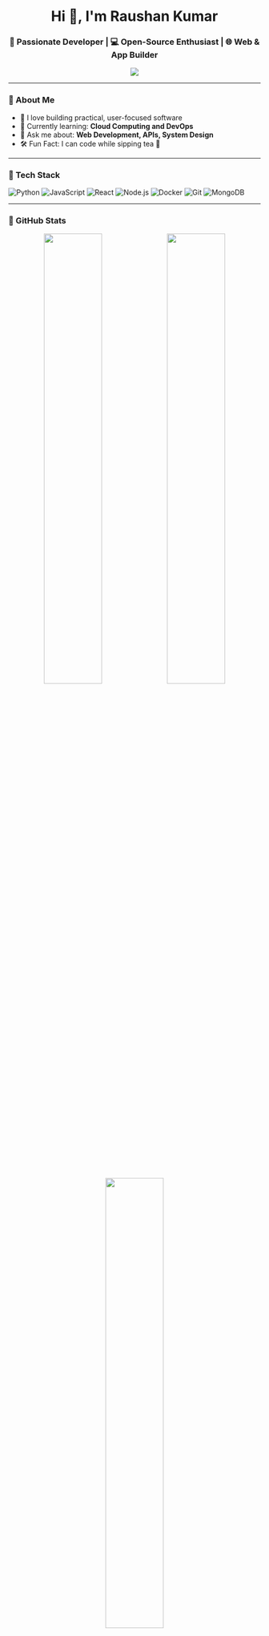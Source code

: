 <h1 align="center">Hi 👋, I'm Raushan Kumar</h1>
<h3 align="center">🚀 Passionate Developer | 💻 Open-Source Enthusiast | 🌐 Web & App Builder</h3>

<p align="center">
  <img src="https://readme-typing-svg.herokuapp.com/?lines=Full+Stack+Developer;Open+Source+Contributor;Always+Learning+New+Tech&center=true&width=380&height=45">
</p>

---

### 🌟 About Me

- 🎯 I love building practical, user-focused software
- 🧠 Currently learning: **Cloud Computing and DevOps**
- 💬 Ask me about: **Web Development, APIs, System Design**
- 🛠️ Fun Fact: I can code while sipping tea 🍵

---

### 🧰 Tech Stack

![Python](https://img.shields.io/badge/-Python-05122A?style=flat&logo=python)
![JavaScript](https://img.shields.io/badge/-JavaScript-05122A?style=flat&logo=javascript)
![React](https://img.shields.io/badge/-React-05122A?style=flat&logo=react)
![Node.js](https://img.shields.io/badge/-Node.js-05122A?style=flat&logo=node.js)
![Docker](https://img.shields.io/badge/-Docker-05122A?style=flat&logo=docker)
![Git](https://img.shields.io/badge/-Git-05122A?style=flat&logo=git)
![MongoDB](https://img.shields.io/badge/-MongoDB-05122A?style=flat&logo=mongodb)

---

### 🚀 GitHub Stats

<p align="center">
  <img width="48%" src="https://github-readme-stats.vercel.app/api?username=raushan331&show_icons=true&theme=radical" />
  <img width="48%" src="https://github-readme-streak-stats.herokuapp.com/?user=raushan331&theme=radical" />
</p>

<p align="center">
  <img width="48%" src="https://github-readme-stats.vercel.app/api/top-langs/?username=raushan331&layout=compact&theme=radical" />
</p>

---

### 📌 Featured Projects

- [📦 Project One](https://github.com/raushan331/project-one) – A short description goes here.
- [📱 Project Two](https://github.com/raushan331/project-two) – Another cool tool or app.
- [🧠 AI Thing](https://github.com/raushan331/ai-project) – Something AI-related? Add it here!

---

### 📫 Let's Connect!

[![LinkedIn](https://img.shields.io/badge/-LinkedIn-0077B5?style=flat&logo=linkedin)](https://www.linkedin.com/in/your-profile/)
[![Gmail](https://img.shields.io/badge/-Email-D14836?style=flat&logo=gmail&logoColor=white)](mailto:your.email@example.com)
[![Portfolio](https://img.shields.io/badge/-Portfolio-black?style=flat&logo=github)](https://your-portfolio.com)

---

<p align="center">
  <img src="https://media.giphy.com/media/qgQUggAC3Pfv687qPC/giphy.gif" width="400">
</p>

<p align="center">
  💡 *“Code is like humor. When you have to explain it, it’s bad.”*
</p>

---

⭐️ From [raushan331](https://github.com/raushan331)
